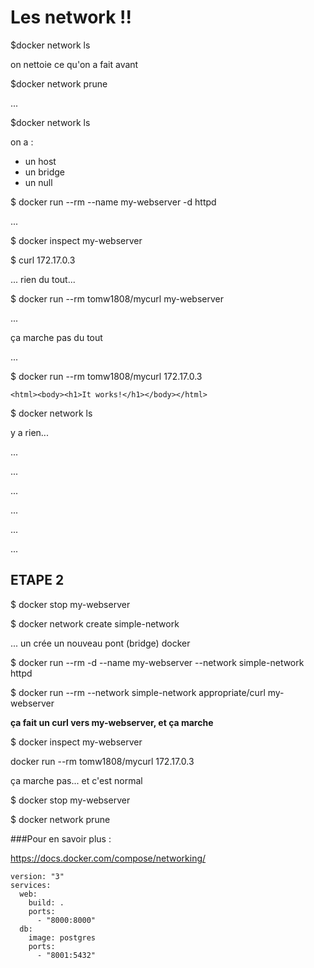 # Les network !!


$docker network ls


on nettoie ce qu'on a fait avant

$docker network prune

...

$docker network ls

on a :

* un host
* un bridge
* un null


$ docker run --rm --name my-webserver -d httpd


...

$ docker inspect my-webserver

$ curl 172.17.0.3

... rien du tout...

$ docker run --rm tomw1808/mycurl my-webserver
 
...

ça marche pas du tout

...


$ docker run --rm tomw1808/mycurl 172.17.0.3

    <html><body><h1>It works!</h1></body></html>


$ docker network ls

y a rien...




...


...


...


...


...


...


## ETAPE 2

$ docker stop my-webserver

$ docker network create simple-network

... un crée un nouveau pont (bridge) docker


$ docker run --rm -d --name my-webserver --network simple-network httpd


$ docker run --rm --network simple-network appropriate/curl my-webserver

__ça fait un curl vers my-webserver, et ça marche__

$ docker inspect my-webserver

docker run --rm tomw1808/mycurl 172.17.0.3

ça marche pas...   et c'est normal

$ docker stop my-webserver

$ docker network prune



###Pour en savoir plus : 

https://docs.docker.com/compose/networking/


    version: "3"
    services:
      web:
        build: .
        ports:
          - "8000:8000"
      db:
        image: postgres
        ports:
          - "8001:5432"
    
    
